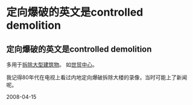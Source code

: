 # 定向爆破的英文是controlled demolition

## 定向爆破的英文是controlled demolition

多用于[拆除大型建筑物](http://en.wikipedia.org/wiki/Demolition)。
如[世贸中心](http://en.wikipedia.org/wiki/Controlled_demolition_hypothesis_for_the_collapse_of_the_World_Trade_Center)。

我记得80年代在电视上看过内地定向爆破拆除大楼的录像，当时可能上了新闻呢。



2008-04-15